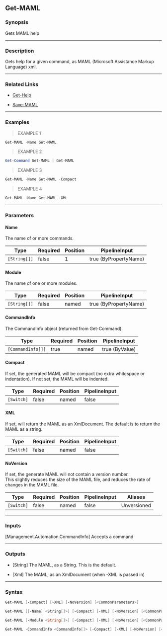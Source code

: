 Get-MAML
--------

### Synopsis
Gets MAML help

---

### Description

Gets help for a given command, as MAML (Microsoft Assistance Markup Language) xml.

---

### Related Links
* [Get-Help](https://learn.microsoft.com/powershell/module/Microsoft.PowerShell.Core/Get-Help)

* [Save-MAML](Save-MAML.md)

---

### Examples
> EXAMPLE 1

```PowerShell
Get-MAML -Name Get-MAML
```
> EXAMPLE 2

```PowerShell
Get-Command Get-MAML | Get-MAML
```
> EXAMPLE 3

```PowerShell
Get-MAML -Name Get-MAML -Compact
```
> EXAMPLE 4

```PowerShell
Get-MAML -Name Get-MAML -XML
```

---

### Parameters
#### **Name**
The name of or more commands.

|Type        |Required|Position|PipelineInput        |
|------------|--------|--------|---------------------|
|`[String[]]`|false   |1       |true (ByPropertyName)|

#### **Module**
The name of one or more modules.

|Type        |Required|Position|PipelineInput        |
|------------|--------|--------|---------------------|
|`[String[]]`|false   |named   |true (ByPropertyName)|

#### **CommandInfo**
The CommandInfo object (returned from Get-Command).

|Type             |Required|Position|PipelineInput |
|-----------------|--------|--------|--------------|
|`[CommandInfo[]]`|true    |named   |true (ByValue)|

#### **Compact**
If set, the generated MAML will be compact (no extra whitespace or indentation).  If not set, the MAML will be indented.

|Type      |Required|Position|PipelineInput|
|----------|--------|--------|-------------|
|`[Switch]`|false   |named   |false        |

#### **XML**
If set, will return the MAML as an XmlDocument.  The default is to return the MAML as a string.

|Type      |Required|Position|PipelineInput|
|----------|--------|--------|-------------|
|`[Switch]`|false   |named   |false        |

#### **NoVersion**
If set, the generate MAML will not contain a version number.  
This slightly reduces the size of the MAML file, and reduces the rate of changes in the MAML file.

|Type      |Required|Position|PipelineInput|Aliases    |
|----------|--------|--------|-------------|-----------|
|`[Switch]`|false   |named   |false        |Unversioned|

---

### Inputs
[Management.Automation.CommandInfo]
Accepts a command

---

### Outputs
* [String]
The MAML, as a String.  This is the default.

* [Xml]
The MAML, as an XmlDocument (when -XML is passed in)

---

### Syntax
```PowerShell
Get-MAML [-Compact] [-XML] [-NoVersion] [<CommonParameters>]
```
```PowerShell
Get-MAML [[-Name] <String[]>] [-Compact] [-XML] [-NoVersion] [<CommonParameters>]
```
```PowerShell
Get-MAML [-Module <String[]>] [-Compact] [-XML] [-NoVersion] [<CommonParameters>]
```
```PowerShell
Get-MAML -CommandInfo <CommandInfo[]> [-Compact] [-XML] [-NoVersion] [<CommonParameters>]
```
